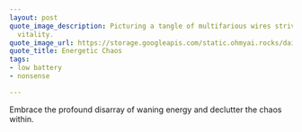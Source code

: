 ```yaml
---
layout: post
quote_image_description: Picturing a tangle of multifarious wires striving to unlock
  vitality.
quote_image_url: https://storage.googleapis.com/static.ohmyai.rocks/daily/2024-01-19.jpg
quote_title: Energetic Chaos
tags:
- low battery
- nonsense

---
```


Embrace the profound disarray of waning energy and declutter the chaos within.